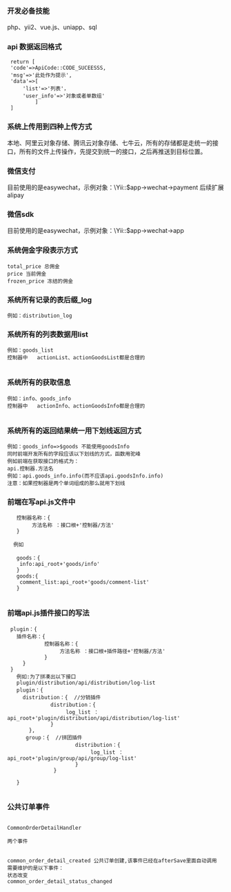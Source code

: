 ### 开发必备技能

php、yii2、vue.js、uniapp、sql

### api 数据返回格式
````
 return [
 'code'=>ApiCode::CODE_SUCEESSS,
 'msg'=>'此处作为提示',
 'data'=>[
     'list'=>'列表'，
     'user_info'=>'对象或者单数组'
         ]
 ] 
 ````
### 系统上传用到四种上传方式
本地、阿里云对象存储、腾讯云对象存储、七牛云，所有的存储都是走统一的接口，所有的文件上传操作，先提交到统一的接口，之后再推送到目标位置。

### 微信支付
目前使用的是easywechat，示例对象：\Yii::$app->wechat->payment 后续扩展alipay

### 微信sdk
目前使用的是easywechat，示例对象：\Yii::$app->wechat->app

### 系统佣金字段表示方式
````
total_price 总佣金
price 当前佣金
frozen_price 冻结的佣金
 ````
 
 
 ### 系统所有记录的表后缀_log
 ````
例如：distribution_log 
 ````

  
 ### 系统所有的列表数据用list
 ````
例如：goods_list
控制器中   actionList、actionGoodsList都是合理的

 
 ````
 ### 系统所有的获取信息
 ````
例如：info、goods_info
控制器中   actionInfo、actionGoodsInfo都是合理的

 
 ````

 ### 系统所有的返回结果统一用下划线返回方式
 ````
例如：goods_info=>$goods 不能使用goodsInfo
同时前端开发所有的字段应该以下划线的方式，函数用驼峰
例如前端在获取接口的格式为：
api.控制器.方法名
例如：api.goods_info.info(而不应该api.goodsInfo.info)
注意：如果控制器是两个单词组成的那么就用下划线

 ````


### 前端在写api.js文件中

 ````
    控制器名称：{
         方法名称 ：接口根+'控制器/方法'
    }

   例如  
   
    goods：{
     info:api_root+'goods/info'
    }
    goods:{
     comment_list:api_root+'goods/comment-list'
    }
    
 
 ````

### 前端api.js插件接口的写法

 ````
  plugin：{
    插件名称：{
             控制器名称：{
                  方法名称 ：接口根+插件路径+'控制器/方法'
             }      
      }
  }
    例如:为了拼凑出以下接口
    plugin/distribution/api/distribution/log-list
    plugin：{
      distribution：{  //分销插件
               distribution：{
                    log_list ：api_root+'plugin/distribution/api/distribution/log-list'
               }      
        },  
       group：{  //拼团插件
                       distribution：{
                            log_list ：api_root+'plugin/group/api/group/log-list'
                       }      
                }
        
    }
    
 ````
 ### 公共订单事件
 
````

CommonOrderDetailHandler

两个事件 


common_order_detail_created 公共订单创建,该事件已经在afterSave里面自动调用
需要维护的是以下事件：
状态改变
common_order_detail_status_changed




````
 
 
 
 
 
 
